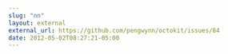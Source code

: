 ```yaml
---
slug: "nn"
layout: external
external_url: https://github.com/pengwynn/octokit/issues/84
date: 2012-05-02T08:27:21-05:00
---
```

